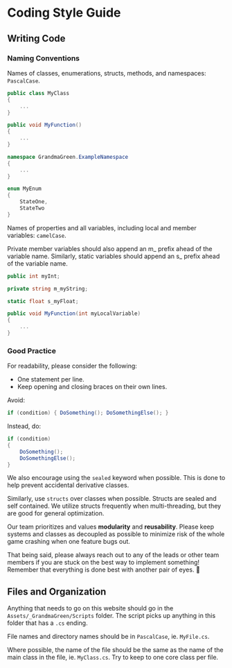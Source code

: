 # Coding Style Guide

## Writing Code

### Naming Conventions
Names of classes, enumerations, structs, methods, and namespaces: `PascalCase`.

```csharp
public class MyClass
{
    ...
}
```
```csharp
public void MyFunction()
{
    ...
}
```
```csharp
namespace GrandmaGreen.ExampleNamespace
{
    ...
}
```
```csharp
enum MyEnum
{
    StateOne,
    StateTwo
}
```

Names of properties and all variables, including local and member variables: `camelCase`.

Private member variables should also append an m_ prefix ahead of the variable name. Similarly, static variables should append an s_ prefix ahead of the variable name.

```csharp
public int myInt;
```
```csharp
private string m_myString;
```
```csharp
static float s_myFloat;
```
```csharp
public void MyFunction(int myLocalVariable)
{
    ...
}
```

### Good Practice
For readability, please consider the following:
* One statement per line.
* Keep opening and closing braces on their own lines.

Avoid:
```csharp
if (condition) { DoSomething(); DoSomethingElse(); }
```

Instead, do:
```csharp
if (condition)
{
    DoSomething();
    DoSomethingElse();
}
```

We also encourage using the `sealed` keyword when possible. This is done to help prevent accidental derivative classes.

Similarly, use `structs` over classes when possible. Structs are sealed and self contained. We utilize structs frequently when multi-threading, but they are good for general optimization.

Our team prioritizes and values **modularity** and **reusability**. Please keep systems and classes as decoupled as possible to minimize risk of the whole game crashing when one feature bugs out.

That being said, please always reach out to any of the leads or other team members if you are stuck on the best way to implement something! Remember that everything is done best with another pair of eyes. :sunflower:

## Files and Organization
Anything that needs to go on this website should go in the `Assets/_GrandmaGreen/Scripts` folder. The script picks up anything in this folder that has a `.cs` ending.

File names and directory names should be in `PascalCase`, ie. `MyFile.cs`.

Where possible, the name of the file should be the same as the name of the main class in the file, ie. `MyClass.cs`. Try to keep to one core class per file.